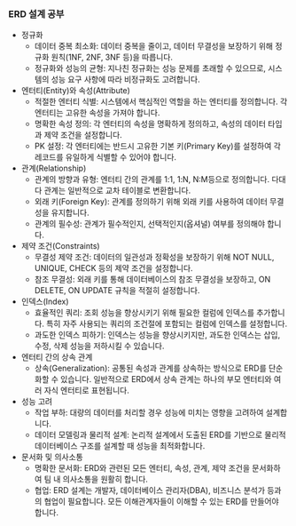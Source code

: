 
### ERD 설계 공부


- 정규화
    - 데이터 중복 최소화: 데이터 중복을 줄이고, 데이터 무결성을 보장하기 위해 정규화 원칙(1NF, 2NF, 3NF 등)을 따릅니다.
    - 정규화와 성능의 균형: 지나친 정규화는 성능 문제를 초래할 수 있으므로, 시스템의 성능 요구 사항에 따라 비정규화도 고려합니다.
- 엔터티(Entity)와 속성(Attribute)
    - 적절한 엔터티 식별: 시스템에서 핵심적인 역할을 하는 엔터티를 정의합니다. 각 엔터티는 고유한 속성을 가져야 합니다.
    - 명확한 속성 정의: 각 엔터티의 속성을 명확하게 정의하고, 속성의 데이터 타입과 제약 조건을 설정합니다.
    - PK 설정: 각 엔터티에는 반드시 고유한 기본 키(Primary Key)를 설정하여 각 레코드를 유일하게 식별할 수 있어야 합니다.
- 관계(Relationship)
    - 관계의 방향과 유형: 엔터티 간의 관계를 1:1, 1:N, N:M등으로 정의합니다. 다대다 관계는 일반적으로 교차 테이블로 변환합니다.
    - 외래 키(Foreign Key): 관계를 정의하기 위해 외래 키를 사용하여 데이터 무결성을 유지합니다.
    - 관계의 필수성: 관계가 필수적인지, 선택적인지(옵셔널) 여부를 정의해야 합니다.
- 제약 조건(Constraints)
    - 무결성 제약 조건: 데이터의 일관성과 정확성을 보장하기 위해 NOT NULL, UNIQUE, CHECK 등의 제약 조건을 설정합니다.
    - 참조 무결성: 외래 키를 통해 데이터베이스의 참조 무결성을 보장하고, ON DELETE, ON UPDATE 규칙을 적절히 설정합니다.
- 인덱스(Index)
    - 효율적인 쿼리: 조회 성능을 향상시키기 위해 필요한 컬럼에 인덱스를 추가합니다. 특히 자주 사용되는 쿼리의 조건절에 포함되는 컬럼에 인덱스를 설정합니다.
    - 과도한 인덱스 피하기: 인덱스는 성능을 향상시키지만, 과도한 인덱스는 삽입, 수정, 삭제 성능을 저하시킬 수 있습니다.
- 엔터티 간의 상속 관계
    - 상속(Generalization): 공통된 속성과 관계를 상속하는 방식으로 ERD를 단순화할 수 있습니다. 일반적으로 ERD에서 상속 관계는 하나의 부모 엔터티와 여러 자식 엔터티로 표현됩니다.
- 성능 고려
    - 작업 부하: 대량의 데이터를 처리할 경우 성능에 미치는 영향을 고려하여 설계합니다.
    - 데이터 모델링과 물리적 설계: 논리적 설계에서 도출된 ERD를 기반으로 물리적 데이터베이스 구조를 설계할 때 성능을 최적화합니다.
- 문서화 및 의사소통
    - 명확한 문서화: ERD와 관련된 모든 엔터티, 속성, 관계, 제약 조건을 문서화하여 팀 내 의사소통을 원활히 합니다.
    - 협업: ERD 설계는 개발자, 데이터베이스 관리자(DBA), 비즈니스 분석가 등과의 협업이 필요합니다. 모든 이해관계자들이 이해할 수 있는 ERD를 만들어야 합니다.
